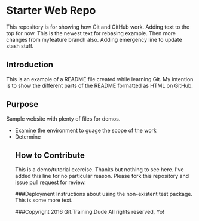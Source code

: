 # Starter Web Repo
This repository is for showing how Git and GitHub work. Adding text to the top for now. This is the newest text for rebasing example. Then more changes from myfeature branch also. Adding emergency line to update stash stuff.

## Introduction
This is an example of a README file created while learning Git. My intention is to show the different parts of the README formatted as HTML on GitHub.

## Purpose
Sample website with plenty of files for demos.
<ul>
	<li>Examine the environment to guage the scope of the work</li>
	<li>Determine 

## How to Contribute
This is a demo/tutorial exercise. Thanks but nothing to see here. I've added this line for no particular reason. Please fork this repository and issue pull request for review.

###Deployment
Instructions about using the non-existent test package. This is some more text.

###Copyright
2016 Git.Training.Dude All rights reserved, Yo!